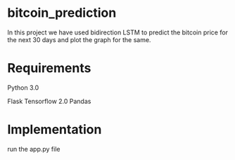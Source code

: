 # bitcoin_prediction
In this project we have used bidirection LSTM to predict the bitcoin price for the next 30 days and plot the graph for the same.
<h1>Requirements</h1>
Python 3.0

Flask
Tensorflow 2.0
Pandas

<h1>Implementation</h1>
run the app.py file

